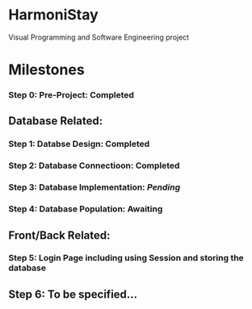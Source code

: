 # HarmoniStay
Visual Programming and Software Engineering project

# Milestones


### **Step 0**: Pre-Project: **Completed**

## Database Related:

### **Step 1**: Databse Design: **Completed**

### **Step 2**: Database Connectioon: **Completed**

### **Step 3**: Database Implementation: *Pending*

### **Step 4**: Database Population: Awaiting

## Front/Back Related:

### **Step 5**: Login Page including using Session and storing the database

## **Step 6**: To be specified...
